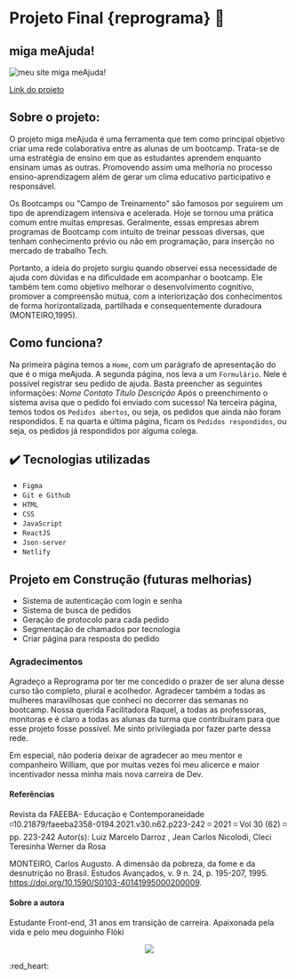 # Projeto Final {reprograma} :purple_heart: 

## miga meAjuda! 

<img src="https://media0.giphy.com/media/fb4Fa1bm5UU2fjMfaj/giphy.gif?cid=790b7611458ec02845221c204338e75ff2931a59cd151df5&rid=giphy.gif&ct=g" alt="meu site miga meAjuda!"/> 


[Link do projeto]()



##  Sobre o projeto:

O projeto miga meAjuda é uma ferramenta que tem como principal objetivo criar uma rede colaborativa entre as alunas de um bootcamp. Trata-se de uma estratégia de ensino em que as estudantes aprendem enquanto ensinam umas as outras. Promovendo assim uma melhoria no processo ensino-aprendizagem além de gerar um clima educativo participativo e responsável.

Os Bootcamps ou "Campo de Treinamento" são famosos por seguirem um tipo de aprendizagem intensiva e acelerada. Hoje se tornou uma prática comum entre muitas empresas. Geralmente, essas empresas abrem programas de Bootcamp com intuito de treinar pessoas diversas, que tenham conhecimento prévio ou não em programação, para inserção no mercado de trabalho Tech.

Portanto, a ideia do projeto surgiu quando observei essa necessidade de ajuda com dúvidas e na dificuldade em acompanhar o bootcamp. Ele também tem como objetivo melhorar o desenvolvimento cognitivo, promover a compreensão mútua, com a interiorização dos conhecimentos de forma horizontalizada, partilhada e consequentemente duradoura (MONTEIRO,1995).


## Como funciona?

Na primeira página temos a ``Home``, com um parágrafo de apresentação do que é o miga meAjuda.
A segunda página, nos leva a um ``Formulário``. Nele é possível registrar seu pedido de ajuda. Basta preencher as seguintes informações:
_Nome_
_Contato_
_Título_
_Descrição_
Após o preenchimento o sistema avisa que o pedido foi enviado com sucesso!
Na terceira página, temos todos os ``Pedidos abertos``, ou seja, os pedidos que ainda não foram respondidos.
E na quarta e última página, ficam os ``Pedidos respondidos``, ou seja, os pedidos já respondidos por alguma colega.


## ✔️ Tecnologias utilizadas
 
*  ``Figma``
* ``Git e Github``
* ``HTML``
* ``CSS``
* ``JavaScript``
* ``ReactJS``
* ``Json-server``
* ``Netlify``


## Projeto em Construção (futuras melhorias) ##

* Sistema de autenticação com login e senha
* Sistema de busca de pedidos
* Geração de protocolo para cada pedido
* Segmentação de chamados por tecnologia
* Criar página para resposta do pedido

### Agradecimentos ###

Agradeço a Reprograma por ter me concedido o prazer de ser aluna desse curso tão completo, plural e acolhedor. Agradecer também a todas as mulheres maravilhosas que conheci no decorrer das semanas no bootcamp. Nossa querida Facilitadora Raquel, a todas as professoras, monitoras e é claro a todas as alunas da turma que contribuíram para que esse projeto fosse possível. Me sinto privilegiada por fazer parte dessa rede.

Em especial, não poderia deixar de agradecer ao meu mentor e companheiro William, que por muitas vezes foi meu alicerce e maior incentivador nessa minha mais nova carreira de Dev.


#### Referências ####

Revista da FAEEBA- Educação e Contemporaneidade ◽10.21879/faeeba2358-0194.2021.v30.n62.p223-242 ◽ 2021 ◽ Vol 30 (62) ◽ pp. 223-242
Autor(s): Luiz Marcelo Darroz , Jean Carlos Nicolodi,  Cleci Teresinha Werner da Rosa

MONTEIRO, Carlos Augusto. A dimensão da pobreza, da fome e da desnutrição no Brasil. Estudos Avançados, v. 9 n. 24, p. 195-207, 1995. https://doi.org/10.1590/S0103-40141995000200009.


#### Sobre a autora ####

Estudante Front-end, 31 anos em transição de carreira.
Apaixonada pela vida e pelo meu doguinho Flóki 


<div style="text-align:center"><img src="https://media0.giphy.com/media/xxiMwKMLRY5lHvVeFc/giphy.gif?cid=790b7611ae1a5c163d69ad8cc4c1eb2f1d713296b321fe9f&rid=giphy.gif&ct=g" /></div>

:red_heart:

